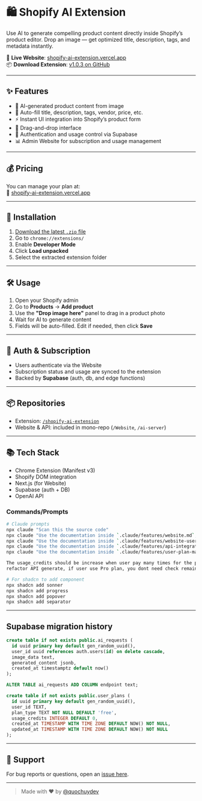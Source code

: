 # 🛍️ Shopify AI Extension

Use AI to generate compelling product content directly inside Shopify’s product editor. Drop an image — get optimized title, description, tags, and metadata instantly.

🔗 **Live Website**: [shopify-ai-extension.vercel.app](https://shopify-ai-extension.vercel.app/)  
📦 **Download Extension**: [v1.0.3 on GitHub](https://github.com/quochuydev/shopify-ai-extension/releases/tag/v1.0.3)

---

## ✨ Features

- 🧠 AI-generated product content from image
- 📄 Auto-fill title, description, tags, vendor, price, etc.
- ⚡ Instant UI integration into Shopify’s product form
- 🧲 Drag-and-drop interface
- 🔐 Authentication and usage control via Supabase
- 📊 Admin Website for subscription and usage management

---

## 💰 Pricing

You can manage your plan at:  
🔗 [shopify-ai-extension.vercel.app](https://shopify-ai-extension.vercel.app/)

---

## 🧩 Installation

1. [Download the latest `.zip` file](https://github.com/quochuydev/shopify-ai-extension/releases/tag/v1.0.3)
2. Go to `chrome://extensions/`
3. Enable **Developer Mode**
4. Click **Load unpacked**
5. Select the extracted extension folder

---

## 🛠️ Usage

1. Open your Shopify admin
2. Go to **Products** → **Add product**
3. Use the **"Drop image here"** panel to drag in a product photo
4. Wait for AI to generate content
5. Fields will be auto-filled. Edit if needed, then click **Save**

---

## 🔐 Auth & Subscription

- Users authenticate via the Website
- Subscription status and usage are synced to the extension
- Backed by **Supabase** (auth, db, and edge functions)

---

## 📦 Repositories

- Extension: [`/shopify-ai-extension`](https://github.com/quochuydev/shopify-ai-extension)
- Website & API: included in mono-repo (`/Website`, `/ai-server`)

---

## 📚 Tech Stack

- Chrome Extension (Manifest v3)
- Shopify DOM integration
- Next.js (for Website)
- Supabase (auth + DB)
- OpenAI API

### Commands/Prompts

```sh
# Claude prompts
npx claude "Scan this the source code"
npx claude "Use the documentation inside `.claude/features/website.md`, Implement feature by update/or create new files"
npx claude "Use the documentation inside `.claude/features/website-user-test-extension.md`, Implement feature by update/or create new files"
npx claude "Use the documentation inside `.claude/features/api-integration.md`, Implement feature by update/or create new files"
npx claude "Use the documentation inside `.claude/features/user-plan-management.md`, Implement feature"

The usage_credits should be increase when user pay many times for the plan.
refactor API generate, if user use Pro plan, you dont need check remaining credits, just pass for him

# For shadcn to add component
npx shadcn add sonner
npx shadcn add progress
npx shadcn add popover
npx shadcn add separator
```

---

## Supabase migration history

```sql
create table if not exists public.ai_requests (
  id uuid primary key default gen_random_uuid(),
  user_id uuid references auth.users(id) on delete cascade,
  image_data text,
  generated_content jsonb,
  created_at timestamptz default now()
);

ALTER TABLE ai_requests ADD COLUMN endpoint text;

create table if not exists public.user_plans (
  id uuid primary key default gen_random_uuid(),
  user_id TEXT,
  plan_type TEXT NOT NULL DEFAULT 'free',
  usage_credits INTEGER DEFAULT 0,
  created_at TIMESTAMP WITH TIME ZONE DEFAULT NOW() NOT NULL,
  updated_at TIMESTAMP WITH TIME ZONE DEFAULT NOW() NOT NULL
);
```

---

## 🤝 Support

For bug reports or questions, open an [issue here](https://github.com/quochuydev/shopify-ai-extension/issues).

---

> Made with ❤️ by [@quochuydev](https://github.com/quochuydev)

